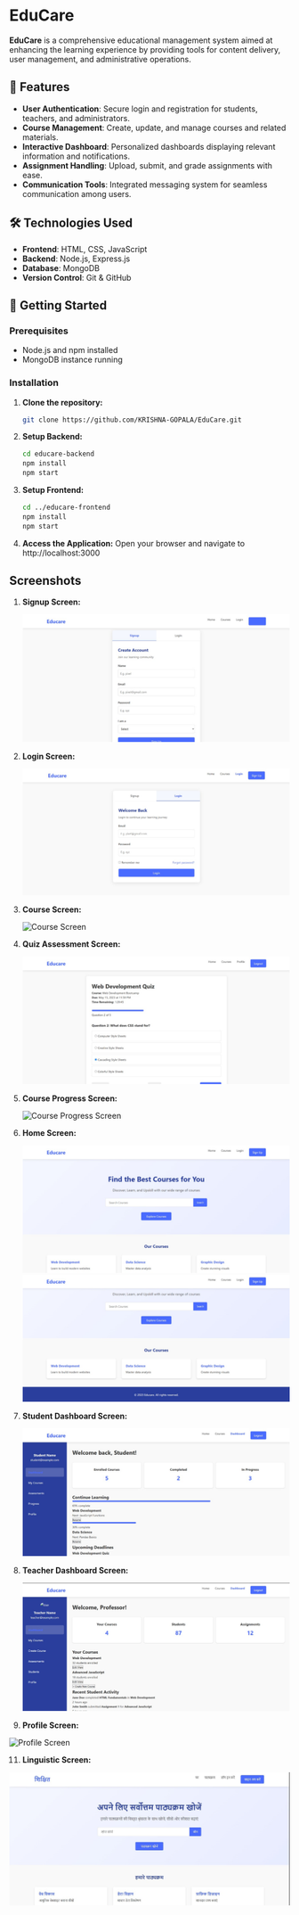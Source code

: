 # EduCare

**EduCare** is a comprehensive educational management system aimed at enhancing the learning experience by providing tools for content delivery, user management, and administrative operations.

## 📌 Features

- **User Authentication**: Secure login and registration for students, teachers, and administrators.
- **Course Management**: Create, update, and manage courses and related materials.
- **Interactive Dashboard**: Personalized dashboards displaying relevant information and notifications.
- **Assignment Handling**: Upload, submit, and grade assignments with ease.
- **Communication Tools**: Integrated messaging system for seamless communication among users.

## 🛠️ Technologies Used

- **Frontend**: HTML, CSS, JavaScript
- **Backend**: Node.js, Express.js
- **Database**: MongoDB
- **Version Control**: Git & GitHub

## 🚀 Getting Started

### Prerequisites

- Node.js and npm installed
- MongoDB instance running

### Installation

1. **Clone the repository:**
   ```bash
   git clone https://github.com/KRISHNA-GOPALA/EduCare.git
   ```

2. **Setup Backend:**
   ```bash
   cd educare-backend
   npm install
   npm start
   ```
   
3. **Setup Frontend:**
   ```bash
   cd ../educare-frontend
   npm install
   npm start
   ```
   
4. **Access the Application:**
   Open your browser and navigate to http://localhost:3000

## Screenshots
1. **Signup Screen:**

   ![Signup Screen](images/signup.jpeg)

2. **Login Screen:**

   ![Login Screen](images/login.jpeg)

3. **Course Screen:**

   ![Course Screen](images/courses.jpeg)

4. **Quiz Assessment Screen:**

   ![Quiz Assessment Screen](images/assessment.jpeg)

5. **Course Progress Screen:**

   ![Course Progress Screen](images/course_progress.jpeg)

6. **Home Screen:**

   ![Home Screen](images/home1.jpeg)
   ![Home Screen](images/home2.jpeg)

8. **Student Dashboard Screen:**

   ![Student Dashboard Screen](images/student_dashboard.jpeg)

9. **Teacher Dashboard Screen:**

   ![Teacher Dashboard Screen](images/teacher_dashboard.jpeg)

10. **Profile Screen:**

   ![Profile Screen](images/profile.jpeg)

11. **Linguistic Screen:**

   ![Linguistic Screen](images/multi_lingual.jpeg)
